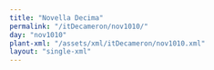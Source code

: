```yaml
---
title: "Novella Decima"
permalink: "/itDecameron/nov1010/"
day: "nov1010"
plant-xml: "/assets/xml/itDecameron/nov1010.xml"
layout: "single-xml"
---
```

